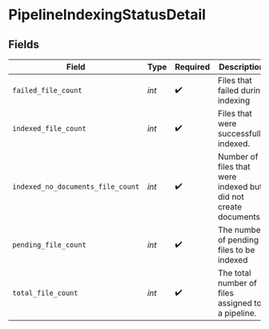 # PipelineIndexingStatusDetail


## Fields

| Field                                                           | Type                                                            | Required                                                        | Description                                                     |
| --------------------------------------------------------------- | --------------------------------------------------------------- | --------------------------------------------------------------- | --------------------------------------------------------------- |
| `failed_file_count`                                             | *int*                                                           | :heavy_check_mark:                                              | Files that failed during indexing                               |
| `indexed_file_count`                                            | *int*                                                           | :heavy_check_mark:                                              | Files that were successfully indexed.                           |
| `indexed_no_documents_file_count`                               | *int*                                                           | :heavy_check_mark:                                              | Number of files that were indexed but did not create documents. |
| `pending_file_count`                                            | *int*                                                           | :heavy_check_mark:                                              | The number of pending files to be indexed                       |
| `total_file_count`                                              | *int*                                                           | :heavy_check_mark:                                              | The total number of files assigned to a pipeline.               |